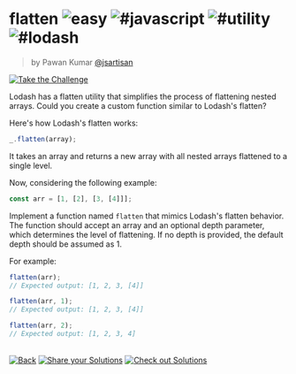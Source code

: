 <!--info-header-start--><h1>flatten <img src="https://img.shields.io/badge/-easy-7aad0c" alt="easy"/> <img src="https://img.shields.io/badge/-%23javascript-999" alt="#javascript"/> <img src="https://img.shields.io/badge/-%23utility-999" alt="#utility"/> <img src="https://img.shields.io/badge/-%23lodash-999" alt="#lodash"/></h1><blockquote><p>by Pawan Kumar <a href="https://github.com/jsartisan" target="_blank">@jsartisan</a></p></blockquote><p><a href="https://frontend-challenges.com/challenges/18-flatten" target="_blank"><img src="https://img.shields.io/badge/-Take%20the%20Challenge-0d99ff?logo=javascript&logoColor=white" alt="Take the Challenge"/></a> </p><!--info-header-end-->

Lodash has a flatten utility that simplifies the process of flattening nested arrays. Could you create a custom function similar to Lodash's flatten?

Here's how Lodash's flatten works:

```javascript
_.flatten(array);
```

It takes an array and returns a new array with all nested arrays flattened to a single level.

Now, considering the following example:

```javascript
const arr = [1, [2], [3, [4]]];
```

Implement a function named `flatten` that mimics Lodash's flatten behavior. The function should accept an array and an optional depth parameter, which determines the level of flattening. If no depth is provided, the default depth should be assumed as 1.

For example:

```javascript
flatten(arr);
// Expected output: [1, 2, 3, [4]]

flatten(arr, 1);
// Expected output: [1, 2, 3, [4]]

flatten(arr, 2);
// Expected output: [1, 2, 3, 4]
```


<!--info-footer-start--><br><a href="../../README.md" target="_blank"><img src="https://img.shields.io/badge/-Back-grey" alt="Back"/></a> <a href="https://github.com/jsartisan/frontend-challenges/issues/new?template=answer.md&labels=answer,18,undefined&title=18%20-%20flatten%20-%20undefined&body=" target="_blank"><img src="https://img.shields.io/badge/-Share%20your%20Solutions-teal" alt="Share your Solutions"/></a> <a href="https://github.com/jsartisan/frontend-challenges/issues?q=label%3A18+label%3Aanswer+sort%3Areactions-%2B1-desc" target="_blank"><img src="https://img.shields.io/badge/-Check%20out%20Solutions-de5a77?logo=awesome-lists&logoColor=white" alt="Check out Solutions"/></a> <!--info-footer-end-->